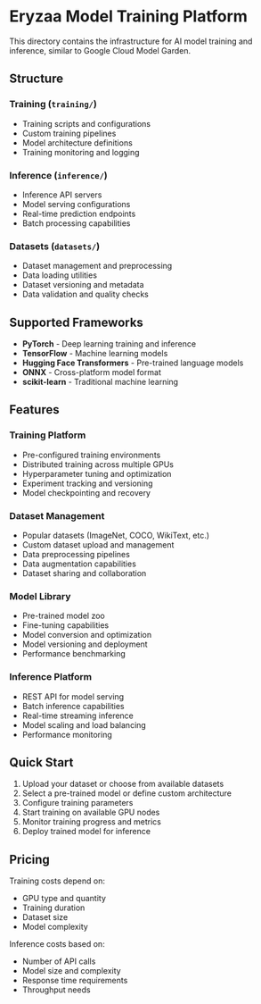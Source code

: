 # Eryzaa Model Training Platform

This directory contains the infrastructure for AI model training and inference, similar to Google Cloud Model Garden.

## Structure

### Training (`training/`)
- Training scripts and configurations
- Custom training pipelines
- Model architecture definitions
- Training monitoring and logging

### Inference (`inference/`)
- Inference API servers
- Model serving configurations
- Real-time prediction endpoints
- Batch processing capabilities

### Datasets (`datasets/`)
- Dataset management and preprocessing
- Data loading utilities
- Dataset versioning and metadata
- Data validation and quality checks

## Supported Frameworks

- **PyTorch** - Deep learning training and inference
- **TensorFlow** - Machine learning models
- **Hugging Face Transformers** - Pre-trained language models
- **ONNX** - Cross-platform model format
- **scikit-learn** - Traditional machine learning

## Features

### Training Platform
- Pre-configured training environments
- Distributed training across multiple GPUs
- Hyperparameter tuning and optimization
- Experiment tracking and versioning
- Model checkpointing and recovery

### Dataset Management
- Popular datasets (ImageNet, COCO, WikiText, etc.)
- Custom dataset upload and management
- Data preprocessing pipelines
- Data augmentation capabilities
- Dataset sharing and collaboration

### Model Library
- Pre-trained model zoo
- Fine-tuning capabilities
- Model conversion and optimization
- Model versioning and deployment
- Performance benchmarking

### Inference Platform
- REST API for model serving
- Batch inference capabilities
- Real-time streaming inference
- Model scaling and load balancing
- Performance monitoring

## Quick Start

1. Upload your dataset or choose from available datasets
2. Select a pre-trained model or define custom architecture
3. Configure training parameters
4. Start training on available GPU nodes
5. Monitor training progress and metrics
6. Deploy trained model for inference

## Pricing

Training costs depend on:
- GPU type and quantity
- Training duration
- Dataset size
- Model complexity

Inference costs based on:
- Number of API calls
- Model size and complexity
- Response time requirements
- Throughput needs
